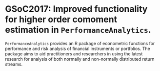 # GSoC2017: Improved functionality for higher order comoment estimation in `PerformanceAnalytics`.


`PerformanceAnalytics` provides an R package of econometric functions
for performance and risk analysis of financial instruments or portfolios.
The package aims to aid practitioners and researchers in using the latest research for
analysis of both normally and non-normally distributed return streams.


